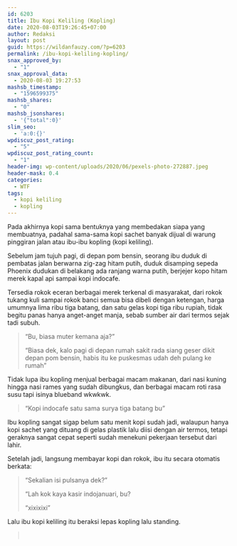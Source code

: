 ```yaml
---
id: 6203
title: Ibu Kopi Keliling (Kopling)
date: 2020-08-03T19:26:45+07:00
author: Redaksi
layout: post
guid: https://wildanfauzy.com/?p=6203
permalink: /ibu-kopi-keliling-kopling/
snax_approved_by:
  - "1"
snax_approval_data:
  - 2020-08-03 19:27:53
mashsb_timestamp:
  - "1596599375"
mashsb_shares:
  - "0"
mashsb_jsonshares:
  - '{"total":0}'
slim_seo:
  - 'a:0:{}'
wpdiscuz_post_rating:
  - "5"
wpdiscuz_post_rating_count:
  - "1"
header-img: wp-content/uploads/2020/06/pexels-photo-272887.jpeg
header-mask: 0.4
categories:
  - WTF
tags:
  - kopi keliling
  - kopling
---
```

Pada akhirnya kopi sama bentuknya yang membedakan siapa yang membuatnya, padahal sama-sama kopi sachet banyak dijual di warung pinggiran jalan atau ibu-ibu kopling (kopi keliling).&nbsp;

Sebelum jam tujuh pagi, di depan pom bensin, seorang ibu duduk di pembatas jalan berwarna zig-zag hitam putih, duduk disamping sepeda Phoenix dudukan di belakang ada ranjang warna putih, berjejer kopo hitam merek kapal api sampai kopi indocafe.&nbsp;

Tersedia rokok eceran berbagai merek terkenal di masyarakat, dari rokok tukang kuli sampai rokok banci semua bisa dibeli dengan ketengan, harga umumnya lima ribu tiga batang, dan satu gelas kopi tiga ribu rupiah, tidak begitu panas hanya anget-anget manja, sebab sumber air dari termos sejak tadi subuh.&nbsp;

> &#8220;Bu, biasa muter kemana aja?&#8221;&nbsp;
> 
> &#8220;Biasa dek, kalo pagi di depan rumah sakit rada siang geser dikit depan pom bensin, habis itu ke puskesmas udah deh pulang ke rumah&#8221;

Tidak lupa ibu kopling menjual berbagai macam makanan, dari nasi kuning hingga nasi rames yang sudah dibungkus, dan berbagai macam roti rasa susu tapi isinya blueband wkwkwk.&nbsp;

> &#8220;Kopi indocafe satu sama surya tiga batang bu&#8221;&nbsp;

Ibu kopling sangat sigap belum satu menit kopi sudah jadi, walaupun hanya kopi sachet yang dituang di gelas plastik lalu diisi dengan air termos, tetapi geraknya sangat cepat seperti sudah menekuni pekerjaan tersebut dari lahir.&nbsp;

Setelah jadi, langsung membayar kopi dan rokok, ibu itu secara otomatis berkata:

> &#8220;Sekalian isi pulsanya dek?&#8221;&nbsp;
> 
> &#8220;Lah kok kaya kasir indojanuari, bu?&nbsp;
> 
> &#8220;xixixixi&#8221;

Lalu ibu kopi keliling itu beraksi lepas kopling lalu standing.&nbsp;

> &nbsp;